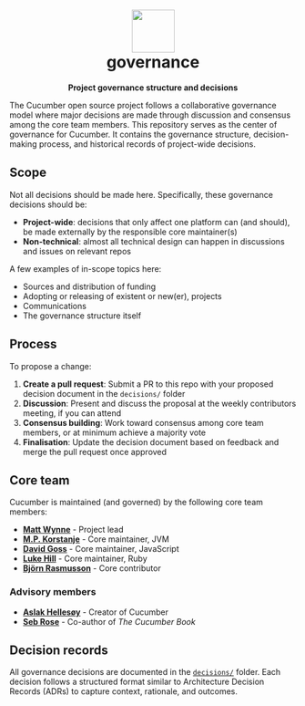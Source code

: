 <h1 align="center">
  <img alt="" width="75" src="https://github.com/cucumber.png"/>
  <br>
  governance
</h1>
<p align="center">
  <b>Project governance structure and decisions</b>
</p>

The Cucumber open source project follows a collaborative governance model where major decisions are made through discussion and consensus among the core team members. This repository serves as the center of governance for Cucumber. It contains the governance structure, decision-making process, and historical records of project-wide decisions.

## Scope

Not all decisions should be made here. Specifically, these governance decisions should be:

- **Project-wide**: decisions that only affect one platform can (and should), be made externally by the responsible core maintainer(s)
- **Non-technical**: almost all technical design can happen in discussions and issues on relevant repos

A few examples of in-scope topics here:

- Sources and distribution of funding
- Adopting or releasing of existent or new(er), projects
- Communications
- The governance structure itself

## Process

To propose a change:

1. **Create a pull request**: Submit a PR to this repo with your proposed decision document in the `decisions/` folder
2. **Discussion**: Present and discuss the proposal at the weekly contributors meeting, if you can attend
3. **Consensus building**: Work toward consensus among core team members, or at minimum achieve a majority vote
4. **Finalisation**: Update the decision document based on feedback and merge the pull request once approved

## Core team

Cucumber is maintained (and governed) by the following core team members:

- **[Matt Wynne](https://github.com/mattwynne)** - Project lead
- **[M.P. Korstanje](https://github.com/mpkorstanje)** - Core maintainer, JVM
- **[David Goss](https://github.com/davidjgoss)** - Core maintainer, JavaScript
- **[Luke Hill](https://github.com/luke-hill)** - Core maintainer, Ruby
- **[Björn Rasmusson](https://github.com/brasmusson)** - Core contributor

### Advisory members

- **[Aslak Hellesøy](https://github.com/aslakhellesoy)** - Creator of Cucumber
- **[Seb Rose](https://github.com/sebrose)** - Co-author of _The Cucumber Book_

## Decision records

All governance decisions are documented in the [`decisions/`](./decisions/) folder. Each decision follows a structured format similar to Architecture Decision Records (ADRs) to capture context, rationale, and outcomes.